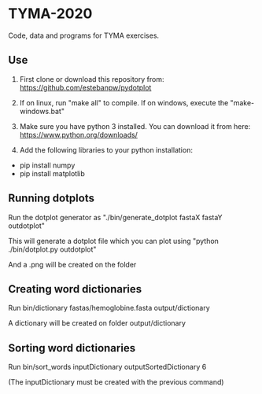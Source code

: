 # TYMA-2020

Code, data and programs for TYMA exercises.

## Use

1. First clone or download this repository from: https://github.com/estebanpw/pydotplot

2. If on linux, run "make all" to compile. If on windows, execute the "make-windows.bat" 

3. Make sure you have python 3 installed. You can download it from here: https://www.python.org/downloads/

4. Add the following libraries to your python installation:
 - pip install numpy
 - pip install matplotlib
 
## Running dotplots

Run the dotplot generator as "./bin/generate_dotplot fastaX fastaY outdotplot"

This will generate a dotplot file which you can plot using "python ./bin/dotplot.py outdotplot"

And a .png will be created on the folder

## Creating word dictionaries

Run bin/dictionary fastas/hemoglobine.fasta output/dictionary

A dictionary will be created on folder output/dictionary

## Sorting word dictionaries

Run bin/sort_words inputDictionary outputSortedDictionary 6

(The inputDictionary must be created with the previous command)


